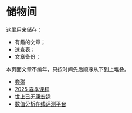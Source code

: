 # 储物间

这里用来储存：
  - 有趣的文章；
  - 速查表；
  - 文章备份；

本页面文章不编年，只按时间先后顺序从下到上堆叠。

- [套磁](./letter)
- [2025 春季课程](./courses)
- [世上已无康宏逵](./kang)
- [数值分析在线评测平台](./oj)
